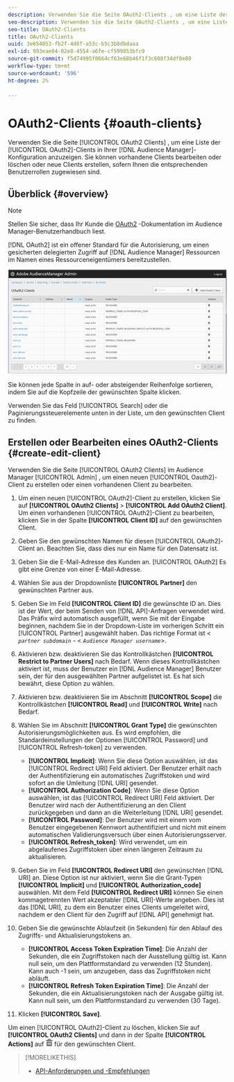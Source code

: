 ```yaml
---
description: Verwenden Sie die Seite OAuth2-Clients , um eine Liste der OAuth2-Clients in Ihrer Audience Manager-Konfiguration anzuzeigen. Sie können vorhandene Clients bearbeiten oder löschen oder neue Clients erstellen, sofern Ihnen die entsprechenden Benutzerrollen zugewiesen sind.
seo-description: Verwenden Sie die Seite OAuth2-Clients , um eine Liste der OAuth2-Clients in Ihrer Audience Manager-Konfiguration anzuzeigen. Sie können vorhandene Clients bearbeiten oder löschen oder neue Clients erstellen, sofern Ihnen die entsprechenden Benutzerrollen zugewiesen sind.
seo-title: OAuth2-Clients
title: OAuth2-Clients
uuid: 3e654053-fb2f-4d8f-a53c-b5c3b8dbdaaa
exl-id: 993eae04-02e8-4554-a6fe-cf599053bfc9
source-git-commit: f5d74995f0664cf63e68b46f1f3c608f34df0e80
workflow-type: tm+mt
source-wordcount: '596'
ht-degree: 2%

---
```


# OAuth2-Clients {#oauth-clients}

Verwenden Sie die Seite [!UICONTROL OAuth2 Clients] , um eine Liste der [!UICONTROL OAuth2]-Clients in Ihrer [!DNL Audience Manager]-Konfiguration anzuzeigen. Sie können vorhandene Clients bearbeiten oder löschen oder neue Clients erstellen, sofern Ihnen die entsprechenden Benutzerrollen zugewiesen sind.

## Überblick {#overview}

<!-- c_oauth.xml -->

>[!NOTE]
>
>Stellen Sie sicher, dass Ihr Kunde die [OAuth2](https://docs.adobe.com/content/help/en/audience-manager/user-guide/api-and-sdk-code/rest-apis/aam-api-getting-started.html#oauth) -Dokumentation im Audience Manager-Benutzerhandbuch liest.

[!DNL OAuth2] ist ein offener Standard für die Autorisierung, um einen gesicherten delegierten Zugriff auf  [!DNL Audience Manager] Ressourcen im Namen eines Ressourceneigentümers bereitzustellen.

![](assets/oauth.png)

Sie können jede Spalte in auf- oder absteigender Reihenfolge sortieren, indem Sie auf die Kopfzeile der gewünschten Spalte klicken.

Verwenden Sie das Feld [!UICONTROL Search] oder die Paginierungssteuerelemente unten in der Liste, um den gewünschten Client zu finden.

## Erstellen oder Bearbeiten eines OAuth2-Clients {#create-edit-client}

<!-- t_create_edit_auth.xml -->

Verwenden Sie die Seite [!UICONTROL OAuth2 Clients] im Audience Manager [!UICONTROL Admin] , um einen neuen [!UICONTROL Oauth2]-Client zu erstellen oder einen vorhandenen Client zu bearbeiten.

1. Um einen neuen [!UICONTROL OAuth2]-Client zu erstellen, klicken Sie auf **[!UICONTROL OAuth2 Clients]** > **[!UICONTROL Add OAuth2 Client]**. Um einen vorhandenen [!UICONTROL OAuth2]-Client zu bearbeiten, klicken Sie in der Spalte **[!UICONTROL Client ID]** auf den gewünschten Client.
1. Geben Sie den gewünschten Namen für diesen [!UICONTROL OAuth2]-Client an. Beachten Sie, dass dies nur ein Name für den Datensatz ist.
1. Geben Sie die E-Mail-Adresse des Kunden an. [!UICONTROL OAuth2] Es gibt eine Grenze von einer E-Mail-Adresse.
1. Wählen Sie aus der Dropdownliste **[!UICONTROL Partner]** den gewünschten Partner aus.
1. Geben Sie im Feld **[!UICONTROL Client ID]** die gewünschte ID an. Dies ist der Wert, der beim Senden von [!DNL API]-Anfragen verwendet wird. Das Präfix wird automatisch ausgefüllt, wenn Sie mit der Eingabe beginnen, nachdem Sie in der Dropdown-Liste im vorherigen Schritt ein [!UICONTROL Partner] ausgewählt haben. Das richtige Format ist &lt; *`partner subdomain`* - &lt; *`Audience Manager username`*>.
1. Aktivieren bzw. deaktivieren Sie das Kontrollkästchen **[!UICONTROL Restrict to Partner Users]** nach Bedarf. Wenn dieses Kontrollkästchen aktiviert ist, muss der Benutzer ein [!DNL Audience Manager] Benutzer sein, der für den ausgewählten Partner aufgelistet ist. Es hat sich bewährt, diese Option zu wählen.
1. Aktivieren bzw. deaktivieren Sie im Abschnitt **[!UICONTROL Scope]** die Kontrollkästchen **[!UICONTROL Read]** und **[!UICONTROL Write]** nach Bedarf.
1. Wählen Sie im Abschnitt **[!UICONTROL Grant Type]** die gewünschten Autorisierungsmöglichkeiten aus. Es wird empfohlen, die Standardeinstellungen der Optionen [!UICONTROL Password] und [!UICONTROL Refresh-token] zu verwenden.

   * **[!UICONTROL Implicit]**: Wenn Sie diese Option auswählen, ist das  [!UICONTROL Redirect URI] Feld aktiviert. Der Benutzer erhält nach der Authentifizierung ein automatisches Zugriffstoken und wird sofort an die Umleitung [!DNL URI] gesendet.
   * **[!UICONTROL Authorization Code]**: Wenn Sie diese Option auswählen, ist das  [!UICONTROL Redirect URI] Feld aktiviert. Der Benutzer wird nach der Authentifizierung an den Client zurückgegeben und dann an die Weiterleitung [!DNL URI] gesendet.
   * **[!UICONTROL Password]**: Der Benutzer wird mit einem vom Benutzer eingegebenen Kennwort authentifiziert und nicht mit einem automatischen Validierungsversuch über einen Autorisierungsserver.
   * **[!UICONTROL Refresh_token]**: Wird verwendet, um ein abgelaufenes Zugriffstoken über einen längeren Zeitraum zu aktualisieren.

1. Geben Sie im Feld **[!UICONTROL Redirect URI]** den gewünschten [!DNL URI] an. Diese Option ist nur aktiviert, wenn Sie die Grant-Typen **[!UICONTROL Implicit]** und **[!UICONTROL Authorization_code]** auswählen. Mit dem Feld **[!UICONTROL Redirect URI]** können Sie einen kommagetrennten Wert akzeptabler [!DNL URI]-Werte angeben. Dies ist das [!DNL URI], zu dem ein Benutzer eines Clients umgeleitet wird, nachdem er den Client für den Zugriff auf [!DNL API] genehmigt hat.
1. Geben Sie die gewünschte Ablaufzeit (in Sekunden) für den Ablauf des Zugriffs- und Aktualisierungstokens an.

   * **[!UICONTROL Access Token Expiration Time]**: Die Anzahl der Sekunden, die ein Zugriffstoken nach der Ausstellung gültig ist. Kann null sein, um den Plattformstandard zu verwenden (12 Stunden). Kann auch -1 sein, um anzugeben, dass das Zugriffstoken nicht abläuft.
   * **[!UICONTROL Refresh Token Expiration Time]**: Die Anzahl der Sekunden, die ein Aktualisierungstoken nach der Ausgabe gültig ist. Kann null sein, um den Plattformstandard zu verwenden (30 Tage).

1. Klicken **[!UICONTROL Save]**.

Um einen [!UICONTROL OAuth2]-Client zu löschen, klicken Sie auf **[!UICONTROL OAuth2 Clients]** und dann in der Spalte **[!UICONTROL Actions]** auf ![](assets/icon_delete.png) für den gewünschten Client.

>[!MORELIKETHIS]
>
>* [API-Anforderungen und -Empfehlungen](../admin-oauth2/aam-admin-api-requirements.md)

